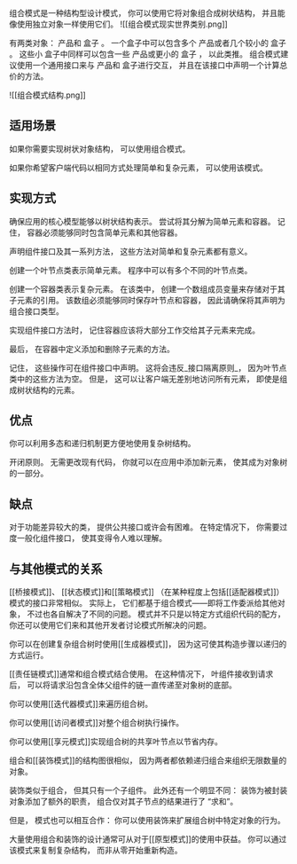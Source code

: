 组合模式是一种结构型设计模式， 你可以使用它将对象组合成树状结构， 并且能像使用独立对象一样使用它们。
![[组合模式现实世界类别.png]]

有两类对象：  产品和 盒子 。 一个盒子中可以包含多个 产品或者几个较小的 盒子 。 这些小 盒子中同样可以包含一些 产品或更小的 盒子 ， 以此类推。
组合模式建议使用一个通用接口来与 产品和 盒子进行交互， 并且在该接口中声明一个计算总价的方法。

![[组合模式结构.png]]

## 适用场景
如果你需要实现树状对象结构， 可以使用组合模式。

如果你希望客户端代码以相同方式处理简单和复杂元素， 可以使用该模式。
## 实现方式
确保应用的核心模型能够以树状结构表示。 尝试将其分解为简单元素和容器。 记住， 容器必须能够同时包含简单元素和其他容器。

声明组件接口及其一系列方法， 这些方法对简单和复杂元素都有意义。

创建一个叶节点类表示简单元素。 程序中可以有多个不同的叶节点类。

创建一个容器类表示复杂元素。 在该类中， 创建一个数组成员变量来存储对于其子元素的引用。 该数组必须能够同时保存叶节点和容器， 因此请确保将其声明为组合接口类型。

实现组件接口方法时， 记住容器应该将大部分工作交给其子元素来完成。

最后， 在容器中定义添加和删除子元素的方法。

记住， 这些操作可在组件接口中声明。 这将会违反_接口隔离原则_， 因为叶节点类中的这些方法为空。 但是， 这可以让客户端无差别地访问所有元素， 即使是组成树状结构的元素。
## 优点
你可以利用多态和递归机制更方便地使用复杂树结构。

开闭原则。 无需更改现有代码， 你就可以在应用中添加新元素， 使其成为对象树的一部分。
## 缺点
对于功能差异较大的类， 提供公共接口或许会有困难。 在特定情况下， 你需要过度一般化组件接口， 使其变得令人难以理解。
## 与其他模式的关系
[[桥接模式]]、 [[状态模式]]和[[策略模式]] （在某种程度上包括[[适配器模式]]） 模式的接口非常相似。 实际上， 它们都基于组合模式——即将工作委派给其他对象， 不过也各自解决了不同的问题。 模式并不只是以特定方式组织代码的配方， 你还可以使用它们来和其他开发者讨论模式所解决的问题。

你可以在创建复杂组合树时使用[[生成器模式]]， 因为这可使其构造步骤以递归的方式运行。

[[责任链模式]]通常和组合模式结合使用。 在这种情况下， 叶组件接收到请求后， 可以将请求沿包含全体父组件的链一直传递至对象树的底部。

你可以使用[[迭代器模式]]来遍历组合树。

你可以使用[[访问者模式]]对整个组合树执行操作。

你可以使用[[享元模式]]实现组合树的共享叶节点以节省内存。

组合和[[装饰模式]]的结构图很相似， 因为两者都依赖递归组合来组织无限数量的对象。

装饰类似于组合， 但其只有一个子组件。 此外还有一个明显不同： 装饰为被封装对象添加了额外的职责， 组合仅对其子节点的结果进行了 “求和”。

但是， 模式也可以相互合作： 你可以使用装饰来扩展组合树中特定对象的行为。

大量使用组合和装饰的设计通常可从对于[[原型模式]]的使用中获益。 你可以通过该模式来复制复杂结构， 而非从零开始重新构造。